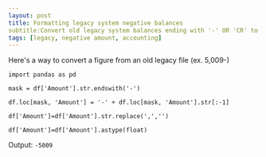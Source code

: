 ```yaml
---
layout: post
title: Formatting legacy system negative balances
subtitle:Convert old legacy system balances ending with '-' OR 'CR' to negative values
tags: [legacy, negative amount, accounting]
---
```

Here's a way to convert a figure from an old legacy file (ex. 5,009-) 

`import pandas as pd`

`mask = df['Amount'].str.endswith('-')`

`df.loc[mask, 'Amount'] = '-' + df.loc[mask, 'Amount'].str[:-1]`

`df['Amount']=df['Amount'].str.replace(',','')`

`df['Amount']=df['Amount'].astype(float)`

Output:
`-5009`
